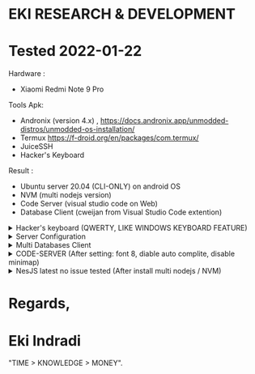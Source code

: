 # EKI RESEARCH & DEVELOPMENT

# Tested 2022-01-22


Hardware :
- Xiaomi Redmi Note 9 Pro

Tools Apk: 
- Andronix (version 4.x) , https://docs.andronix.app/unmodded-distros/unmodded-os-installation/
- Termux https://f-droid.org/en/packages/com.termux/ 
- JuiceSSH
- Hacker's Keyboard 

Result :
- Ubuntu server 20.04 (CLI-ONLY) on android OS
- NVM (multi nodejs version)
- Code Server (visual studio code on Web)
- Database Client (cweijan from Visual Studio Code extention)


<details>
  <summary>Hacker's keyboard (QWERTY, LIKE WINDOWS KEYBOARD FEATURE)</summary>

![FINAL_0](images/run_final_2.1_hacker_keyboard_26_percent.jpg)

[==> CONFIG](EKI_BEST_CONFIG_HACKER_KEYBOARD.md)

</details>


<details>
  <summary>Server Configuration</summary>

[==> CONFIG](EKI_BEST_CONFIG_INSTALL_UBUNTU_SERVER_20.04LTS.md)

</details>

<details>
  <summary>Multi Databases Client</summary>

![FINAL_1](images/setup_database_client_3.jpg)

[==> CONFIG](EKI_BEST_CONFIG_DATABASE_CLIENT.md)

</details>

<details>
  <summary>CODE-SERVER (After setting: font 8, diable auto complite, disable minimap)</summary>

![FINAL_1](images/run_final_3.jpg)

</details>


<details>
  <summary>NesJS latest no issue tested (After install multi nodejs / NVM)</summary>

![FINAL_2](images/run_final_4.jpg)

</details>




# Regards,

# Eki Indradi
"TIME > KNOWLEDGE > MONEY".





